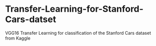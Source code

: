 # Transfer-Learning-for-Stanford-Cars-datset
VGG16 Transfer Learning for classification of the Stanford Cars dataset from Kaggle
